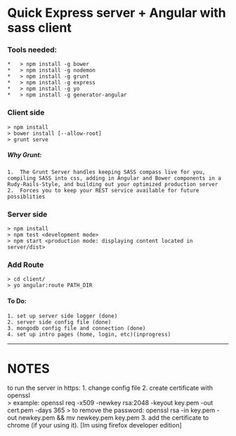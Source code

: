 #	Quick Express server + Angular with sass client

###	Tools needed:
	*	> npm install -g bower
	* 	> npm install -g nodemon
	* 	> npm install -g grunt
	*	> npm install -g express
	*	> npm install -g yo
	*	> npm install -g generator-angular


### Client side
	
	> npm install
	> bower install [--allow-root]
	> grunt serve

##### Why Grunt: 
	1.	The Grunt Server handles keeping SASS compass live for you, compiling SASS into css, adding in Angular and Bower components in a Rudy-Rails-Style, and building out your optimized production server
	2.	Forces you to keep your REST service available for future possiblities


### Server side
	
	> npm install
	> npm test <development mode>
	> npm start <production mode: displaying content located in server/dist>


### Add Route
	
	> cd client/
	> yo angular:route PATH_DIR

#### To Do:
	
	1. set up server side logger (done)
	2. server side config file (done)
	3. mongodb config file and connection (done)
	4. set up intro pages (home, login, etc)(inprogress)

--------------------------------------------------------------------
# NOTES

to run the server in https:
	1. change config file
	2. create certificate with openssl  
		> example: openssl req -x509 -newkey rsa:2048 -keyout key.pem -out cert.pem -days 365
		> to remove the password: openssl rsa -in key.pem -out newkey.pem && mv newkey.pem key.pem
	3. add the certificate to chrome (if your using it). [Im using firefox developer edition]